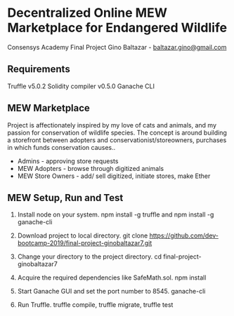 # Decentralized Online MEW Marketplace for Endangered Wildlife

Consensys Academy Final Project
Gino Baltazar - baltazar.gino@gmail.com

## Requirements

Truffle v5.0.2
Solidity compiler v0.5.0
Ganache CLI

## MEW Marketplace

Project is affectionately inspired by my love of cats and animals, and my passion for conservation of wildlife species.
The concept is around building a storefront between adopters and conservationist/storeowners, purchases in which funds conservation causes..

- Admins - approving store requests
- MEW Adopters - browse through digitized animals
- MEW Store Owners - add/ sell digitized, initiate stores, make Ether

## MEW Setup, Run and Test

1) Install node on your system. npm install -g truffle and npm install -g ganache-cli

2) Download project to local directory. git clone https://github.com/dev-bootcamp-2019/final-project-ginobaltazar7.git

3) Change your directory to the project directory. cd final-project-ginobaltazar7

4) Acquire the required dependencies like SafeMath.sol. npm install

5) Start Ganache GUI and set the port number to 8545. ganache-cli

6) Run Truffle. truffle compile, truffle migrate, truffle test


